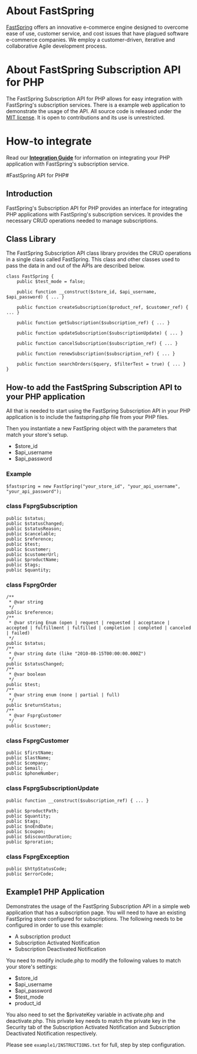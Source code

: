 <html>
<head>
<meta http-equiv="Content-type" content="text/html; charset=utf-8">
<title>Documentation FastSpring Subscription API for PHP</title>
</head>
<body>

# About FastSpring #
[FastSpring](http://www.fastspring.com) offers an innovative e-commerce engine designed to overcome ease of use, customer service, and cost issues that have plagued software e-commerce companies. We employ a customer-driven, iterative and collaborative Agile development process.

# About FastSpring Subscription API for PHP #

The FastSpring Subscription API for PHP allows for easy integration with FastSpring's subscription services. There is a example web application to demonstrate
the usage of the API. All source code is released under the [MIT license](License.txt). It is open to contributions and its use is unrestricted.

# How-to integrate

Read our **[Integration Guide](https://support.fastspring.com/entries/238642-integration-overview)** for information on integrating your PHP application with FastSpring's subscription service.

#FastSpring API for PHP#

## Introduction ##

FastSpring's Subscription API for PHP provides an interface for integrating PHP applications with FastSpring's subscription services.  It provides
the necessary CRUD operations needed to manage subscriptions.

## Class Library ##

The FastSpring Subscription API class library provides the CRUD operations in a single class called FastSpring. This class and other classes
used to pass the data in and out of the APIs are described below.

	class FastSpring {
		public $test_mode = false;
		
		public function __construct($store_id, $api_username, $api_password) { ... }
		
		public function createSubscription($product_ref, $customer_ref) { ... }
		
		public function getSubscription($subscription_ref) { ... }
		
		public function updateSubscription($subscriptionUpdate) { ... }
		
		public function cancelSubscription($subscription_ref) { ... }
		
		public function renewSubscription($subscription_ref) { ... }

        public function searchOrders($query, $filterTest = true) { ... }
	}

## How-to add the FastSpring Subscription API to your PHP application ##

All that is needed to start using the FastSpring Subscription API in your PHP application is to include
the fastspring.php file from your PHP files.

Then you instantiate a new FastSpring object with the parameters that match your store's setup.

* $store_id
* $api_username
* $api_password

### Example ###

	$fastspring = new FastSpring("your_store_id", "your_api_username", "your_api_password");

### class FsprgSubscription ###
	public $status;
	public $statusChanged;
	public $statusReason;
	public $cancelable;
	public $reference;
	public $test;
	public $customer;
	public $customerUrl;
	public $productName;
	public $tags;
	public $quantity;


### class FsprgOrder ###
    /**
     * @var string
     */
	public $reference;
    /**
     * @var string Enum (open | request | requested | acceptance | accepted | fulfillment | fulfilled | completion | completed | canceled | failed)
     */
	public $status;
    /**
     * @var string date (like "2010-08-15T00:00:00.000Z")
     */
	public $statusChanged;
    /**
     * @var boolean
     */
	public $test;
    /**
     * @var string enum (none | partial | full)
     */
    public $returnStatus;
    /**
     * @var FsprgCustomer
     */
	public $customer;


### class FsprgCustomer ###
	public $firstName;
	public $lastName;
	public $company;
	public $email;
	public $phoneNumber;
	

### class FsprgSubscriptionUpdate ###
	public function __construct($subscription_ref) { ... }	

	public $productPath;
	public $quantity;
	public $tags;
	public $noEndDate;
	public $coupon;
	public $discountDuration;
	public $proration;


### class FsprgException ###
	public $httpStatusCode;
	public $errorCode;


## Example1 PHP Application ##

Demonstrates the usage of the FastSpring Subscription API in a simple web application that has a subscription page. 
You will need to have an existing FastSpring store configured for subscriptions.  The following needs to be 
configured in order to use this example:

* A subscription product
* Subscription Activated Notification
* Subscription Deactivated Notification

You need to modify include.php to modify the following values to match your store's settings:

* $store_id
* $api_username
* $api_password
* $test_mode
* product_id

You also need to set the $privateKey variable in activate.php and deactivate.php. This private key
needs to match the private key in the Security tab of the Subscription Activated Notification
and Subscription Deactivated Notification respectively.

Please see `example1/INSTRUCTIONS.txt` for full, step by step configuration.


</body></html>